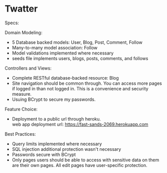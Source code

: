 # Twatter


Specs: 

Domain Modeling:
 * 5 Database backed models: User, Blog, Post, Comment, Follow
 * Many-to-many model association: Follow 
 * Model validations implemented where necessary
 * seeds file implements users, blogs, posts, comments, and follows

Controllers and Views:
 * Complete RESTful database-backed resource: Blog
 * Site navigation should be common through.  You can access more pages if logged in than not logged in.  This is a convenience and security measure.
 * Usuing BCrypt to secure my passwords.  

Feature Choice:
 * Deployment to a public url through heroku.  
web app deployment url: https://fast-sands-2069.herokuapp.com

Best Practices:

 * Query limits implemented where necessary
 * SQL injection additional protection wasn't necessary
 * Passwords secure with BCrypt
 * Only pages users should be able to access with sensitive data on them are their own pages.  All edit pages have user-specific protection.